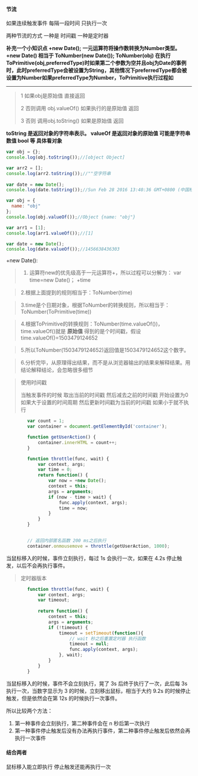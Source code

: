 #### 节流

如果连续触发事件 每隔一段时间 只执行一次

两种节流的方式 一种是 时间戳 一种是定时器

**补充一个小知识点 +new Date(); 一元运算符将操作数转换为Number类型。 +new Date() 相当于 ToNumber(new Date());  ToNumber(obj)  在执行ToPrimitive(obj,preferredType)时如果第二个参数为空并且obj为Date的事例时，此时preferredType会被设置为String，其他情况下preferredType都会被设置为Number如果preferredType为Number，ToPrimitive执行过程如**



**  **





> 1 如果obj是原始值 直接返回
>
> 2 否则调用 obj.valueOf() 如果执行的是原始值 返回
>
> 3 否则 调用obj.toString() 如果是原始值 返回

**toString 是返回对象的字符串表示。 valueOf 是返回对象的原始值 可能是字符串数值 bool 等 具体看对象**

```javascript
var obj = {};
console.log(obj.toString());//[object Object]

var arr2 = [];
console.log(arr2.toString());//""空字符串
  
var date = new Date();
console.log(date.toString());//Sun Feb 28 2016 13:40:36 GMT+0800 (中国标准时间)

var obj = {
  name: "obj"
};
console.log(obj.valueOf());//Object {name: "obj"}

var arr1 = [1];
console.log(arr1.valueOf());//[1]

var date = new Date();
console.log(date.valueOf());//1456638436303
```

+new Date():

> 1. 运算符new的优先级高于一元运算符+，所以过程可以分解为：
>    var time=new Date()；
>    +time

> 2.根据上面提到的规则相当于：ToNumber(time)

> 3.time是个日期对象，根据ToNumber的转换规则，所以相当于：ToNumber(ToPrimitive(time))

> 4.根据ToPrimitive的转换规则：ToNumber(time.valueOf())，time.valueOf()就是 **原始值** 得到的是个时间戳，假设time.valueOf()=1503479124652

> 5.所以ToNumber(1503479124652)返回值是1503479124652这个数字。

> 6.分析完毕，从原理得出结果，而不是从浏览器输出的结果来解释结果。用结论解释结论，会忽略很多细节

 

> 使用时间戳
>
> 当触发事件的时候 取出当前的时间戳 然后减去之前的时间戳 开始设置为0 如果大于设置的时间周期 然后更新时间戳为当前的时间戳 如果小于就不执行



```javascript
		var count = 1;
		var container = document.getElementById('container');

		function getUserAction() {
			container.innerHTML = count++;
		}

		function throttle(func, wait) {
			var context, args;
			var time = 0;
			return function() {
				var now = +new Date();
				context = this;
				args = arguments;
				if (now - time > wait) {
					func.apply(context, args);
					time = now;
				}
			}
		}
	

		// 返回内部匿名函数 200 ms之后执行
		container.onmousemove = throttle(getUserAction, 1000);
```



当鼠标移入的时候，事件立刻执行，每过 1s 会执行一次，如果在 4.2s 停止触发，以后不会再执行事件。

> 定时器版本

```javascript
		function throttle(func, wait) {
			var context, args;
			var timeout;
			
			return function() {
				context = this;
				args = arguments;
				if (!timeout) {
					timeout = setTimeout(function(){
                        // wait 秒之后重置定时器 执行函数
						timeout = null;
						func.apply(context, args);
					}, wait);
				}
			}
		}
```



当鼠标移入的时候，事件不会立刻执行，晃了 3s 后终于执行了一次，此后每 3s 执行一次，当数字显示为 3 的时候，立刻移出鼠标，相当于大约 9.2s 的时候停止触发，但是依然会在第 12s 的时候执行一次事件。

所以比较两个方法：

1. 第一种事件会立刻执行，第二种事件会在 n 秒后第一次执行
2. 第一种事件停止触发后没有办法再执行事件，第二种事件停止触发后依然会再执行一次事件



#### 结合两者

鼠标移入能立即执行 停止触发还能再执行一次





















